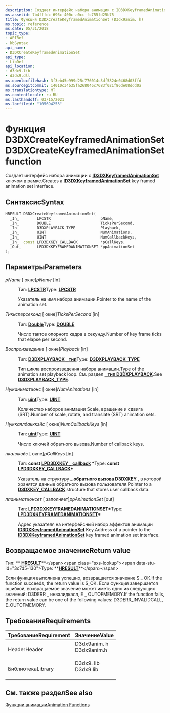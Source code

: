 ```yaml
---
description: Создает интерфейс набора анимации с ID3DXKeyframedAnimationSet ключом в рамке.
ms.assetid: 7b4fffdc-696c-400c-a0cc-fc755fd25b75
title: Функция D3DXCreateKeyframedAnimationSet (D3dx9anim. h)
ms.topic: reference
ms.date: 05/31/2018
topic_type:
- APIRef
- kbSyntax
api_name:
- D3DXCreateKeyframedAnimationSet
api_type:
- LibDef
api_location:
- d3dx9.lib
- d3dx9.dll
ms.openlocfilehash: 3f3eb45e999d25c776014c3df5824e0468d03ffd
ms.sourcegitcommit: 14010c34b35fa268046c7683f021f86de08ddd0a
ms.translationtype: MT
ms.contentlocale: ru-RU
ms.lasthandoff: 03/15/2021
ms.locfileid: "105694253"
---
```

# <a name="d3dxcreatekeyframedanimationset-function"></a><span data-ttu-id="3c7d5-103">Функция D3DXCreateKeyframedAnimationSet</span><span class="sxs-lookup"><span data-stu-id="3c7d5-103">D3DXCreateKeyframedAnimationSet function</span></span>

<span data-ttu-id="3c7d5-104">Создает интерфейс набора анимации с [**ID3DXKeyframedAnimationSet**](id3dxkeyframedanimationset.md) ключом в рамке.</span><span class="sxs-lookup"><span data-stu-id="3c7d5-104">Creates a [**ID3DXKeyframedAnimationSet**](id3dxkeyframedanimationset.md) key framed animation set interface.</span></span>

## <a name="syntax"></a><span data-ttu-id="3c7d5-105">Синтаксис</span><span class="sxs-lookup"><span data-stu-id="3c7d5-105">Syntax</span></span>


```C++
HRESULT D3DXCreateKeyframedAnimationSet(
  _In_        LPCSTR                      pName,
  _In_        DOUBLE                      TicksPerSecond,
  _In_        D3DXPLAYBACK_TYPE           Playback,
  _In_        UINT                        NumAnimations,
  _In_        UINT                        NumCallbackKeys,
  _In_  const LPD3DXKEY_CALLBACK          *pCallKeys,
  _Out_       LPD3DXKEYFRAMEDANIMATIONSET *ppAnimationSet
);
```



## <a name="parameters"></a><span data-ttu-id="3c7d5-106">Параметры</span><span class="sxs-lookup"><span data-stu-id="3c7d5-106">Parameters</span></span>

<dl> <dt>

<span data-ttu-id="3c7d5-107">*pName* \[ окне\]</span><span class="sxs-lookup"><span data-stu-id="3c7d5-107">*pName* \[in\]</span></span>
</dt> <dd>

<span data-ttu-id="3c7d5-108">Тип: **[ **LPCSTR**](../winprog/windows-data-types.md)**</span><span class="sxs-lookup"><span data-stu-id="3c7d5-108">Type: **[**LPCSTR**](../winprog/windows-data-types.md)**</span></span>

<span data-ttu-id="3c7d5-109">Указатель на имя набора анимации.</span><span class="sxs-lookup"><span data-stu-id="3c7d5-109">Pointer to the name of the animation set.</span></span>

</dd> <dt>

<span data-ttu-id="3c7d5-110">*Тикксперсеконд* \[ окне\]</span><span class="sxs-lookup"><span data-stu-id="3c7d5-110">*TicksPerSecond* \[in\]</span></span>
</dt> <dd>

<span data-ttu-id="3c7d5-111">Тип: **[ **Double**](../winprog/windows-data-types.md)**</span><span class="sxs-lookup"><span data-stu-id="3c7d5-111">Type: **[**DOUBLE**](../winprog/windows-data-types.md)**</span></span>

<span data-ttu-id="3c7d5-112">Число тактов опорного кадра в секунду.</span><span class="sxs-lookup"><span data-stu-id="3c7d5-112">Number of key frame ticks that elapse per second.</span></span>

</dd> <dt>

<span data-ttu-id="3c7d5-113">*Воспроизведение* \[ окне\]</span><span class="sxs-lookup"><span data-stu-id="3c7d5-113">*Playback* \[in\]</span></span>
</dt> <dd>

<span data-ttu-id="3c7d5-114">Тип: **[ **D3DXPLAYBACK \_ тип**](./d3dxplayback-type.md)**</span><span class="sxs-lookup"><span data-stu-id="3c7d5-114">Type: **[**D3DXPLAYBACK\_TYPE**](./d3dxplayback-type.md)**</span></span>

<span data-ttu-id="3c7d5-115">Тип цикла воспроизведения набора анимации.</span><span class="sxs-lookup"><span data-stu-id="3c7d5-115">Type of the animation set playback loop.</span></span> <span data-ttu-id="3c7d5-116">См. раздел [**\_ тип D3DXPLAYBACK**](./d3dxplayback-type.md).</span><span class="sxs-lookup"><span data-stu-id="3c7d5-116">See [**D3DXPLAYBACK\_TYPE**](./d3dxplayback-type.md).</span></span>

</dd> <dt>

<span data-ttu-id="3c7d5-117">*Нуманиматионс* \[ окне\]</span><span class="sxs-lookup"><span data-stu-id="3c7d5-117">*NumAnimations* \[in\]</span></span>
</dt> <dd>

<span data-ttu-id="3c7d5-118">Тип: **[ **uint**](../winprog/windows-data-types.md)**</span><span class="sxs-lookup"><span data-stu-id="3c7d5-118">Type: **[**UINT**](../winprog/windows-data-types.md)**</span></span>

<span data-ttu-id="3c7d5-119">Количество наборов анимации Scale, вращение и сдвига (SRT).</span><span class="sxs-lookup"><span data-stu-id="3c7d5-119">Number of scale, rotate, and translate (SRT) animation sets.</span></span>

</dd> <dt>

<span data-ttu-id="3c7d5-120">*Нумкаллбакккэйс* \[ окне\]</span><span class="sxs-lookup"><span data-stu-id="3c7d5-120">*NumCallbackKeys* \[in\]</span></span>
</dt> <dd>

<span data-ttu-id="3c7d5-121">Тип: **[ **uint**](../winprog/windows-data-types.md)**</span><span class="sxs-lookup"><span data-stu-id="3c7d5-121">Type: **[**UINT**](../winprog/windows-data-types.md)**</span></span>

<span data-ttu-id="3c7d5-122">Число ключей обратного вызова.</span><span class="sxs-lookup"><span data-stu-id="3c7d5-122">Number of callback keys.</span></span>

</dd> <dt>

<span data-ttu-id="3c7d5-123">*пкаллкэйс* \[ окне\]</span><span class="sxs-lookup"><span data-stu-id="3c7d5-123">*pCallKeys* \[in\]</span></span>
</dt> <dd>

<span data-ttu-id="3c7d5-124">Тип: **const [**LPD3DXKEY \_ callback**](d3dxkey-callback.md) \***</span><span class="sxs-lookup"><span data-stu-id="3c7d5-124">Type: **const [**LPD3DXKEY\_CALLBACK**](d3dxkey-callback.md)\***</span></span>

<span data-ttu-id="3c7d5-125">Указатель на структуру [**\_ обратного вызова D3DXKEY**](d3dxkey-callback.md) , в которой хранятся данные обратного вызова пользователя.</span><span class="sxs-lookup"><span data-stu-id="3c7d5-125">Pointer to a [**D3DXKEY\_CALLBACK**](d3dxkey-callback.md) structure that stores user callback data.</span></span>

</dd> <dt>

<span data-ttu-id="3c7d5-126">*ппаниматионсет* \[ заполняет\]</span><span class="sxs-lookup"><span data-stu-id="3c7d5-126">*ppAnimationSet* \[out\]</span></span>
</dt> <dd>

<span data-ttu-id="3c7d5-127">Тип: **[ **LPD3DXKEYFRAMEDANIMATIONSET**](id3dxkeyframedanimationset.md)\***</span><span class="sxs-lookup"><span data-stu-id="3c7d5-127">Type: **[**LPD3DXKEYFRAMEDANIMATIONSET**](id3dxkeyframedanimationset.md)\***</span></span>

<span data-ttu-id="3c7d5-128">Адрес указателя на интерфейсный набор эффектов анимации [**ID3DXKeyframedAnimationSet**](id3dxkeyframedanimationset.md) Key.</span><span class="sxs-lookup"><span data-stu-id="3c7d5-128">Address of a pointer to the [**ID3DXKeyframedAnimationSet**](id3dxkeyframedanimationset.md) key framed animation set interface.</span></span>

</dd> </dl>

## <a name="return-value"></a><span data-ttu-id="3c7d5-129">Возвращаемое значение</span><span class="sxs-lookup"><span data-stu-id="3c7d5-129">Return value</span></span>

<span data-ttu-id="3c7d5-130">Тип: **[ **HRESULT**](https://msdn.microsoft.com/library/Bb401631(v=MSDN.10).aspx)**</span><span class="sxs-lookup"><span data-stu-id="3c7d5-130">Type: **[**HRESULT**](https://msdn.microsoft.com/library/Bb401631(v=MSDN.10).aspx)**</span></span>

<span data-ttu-id="3c7d5-131">Если функция выполнена успешно, возвращается значение S \_ ОК.</span><span class="sxs-lookup"><span data-stu-id="3c7d5-131">If the function succeeds, the return value is S\_OK.</span></span> <span data-ttu-id="3c7d5-132">Если функция завершается ошибкой, возвращаемое значение может иметь одно из следующих значений: D3DERR \_ инвалидкалл, E \_ OUTOFMEMORY.</span><span class="sxs-lookup"><span data-stu-id="3c7d5-132">If the function fails, the return value can be one of the following values: D3DERR\_INVALIDCALL, E\_OUTOFMEMORY.</span></span>

## <a name="requirements"></a><span data-ttu-id="3c7d5-133">Требования</span><span class="sxs-lookup"><span data-stu-id="3c7d5-133">Requirements</span></span>



| <span data-ttu-id="3c7d5-134">Требование</span><span class="sxs-lookup"><span data-stu-id="3c7d5-134">Requirement</span></span> | <span data-ttu-id="3c7d5-135">Значение</span><span class="sxs-lookup"><span data-stu-id="3c7d5-135">Value</span></span> |
|--------------------|----------------------------------------------------------------------------------------|
| <span data-ttu-id="3c7d5-136">Header</span><span class="sxs-lookup"><span data-stu-id="3c7d5-136">Header</span></span><br/>  | <dl> <span data-ttu-id="3c7d5-137"><dt>D3dx9anim. h</dt></span><span class="sxs-lookup"><span data-stu-id="3c7d5-137"><dt>D3dx9anim.h</dt></span></span> </dl> |
| <span data-ttu-id="3c7d5-138">Библиотека</span><span class="sxs-lookup"><span data-stu-id="3c7d5-138">Library</span></span><br/> | <dl> <span data-ttu-id="3c7d5-139"><dt>D3dx9. lib</dt></span><span class="sxs-lookup"><span data-stu-id="3c7d5-139"><dt>D3dx9.lib</dt></span></span> </dl>   |



## <a name="see-also"></a><span data-ttu-id="3c7d5-140">См. также раздел</span><span class="sxs-lookup"><span data-stu-id="3c7d5-140">See also</span></span>

<dl> <dt>

[<span data-ttu-id="3c7d5-141">Функции анимации</span><span class="sxs-lookup"><span data-stu-id="3c7d5-141">Animation Functions</span></span>](dx9-graphics-reference-d3dx-functions-animation.md)
</dt> </dl>

 

 
